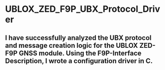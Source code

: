 # UBLOX_ZED_F9P_UBX_Protocol_Driver

## I have successfully analyzed the UBX protocol and message creation logic for the UBLOX ZED-F9P GNSS module. Using the F9P-Interface Description, I wrote a configuration driver in C.
